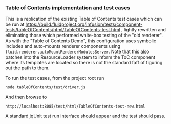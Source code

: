 ### Table of Contents implementation and test cases

This is a replication of the existing Table of Contents test cases which can be run at 
https://build.fluidproject.org/infusion/tests/component-tests/tableOfContents/html/TableOfContents-test.html , lightly rewritten and eliminating those which performed
white-box testing of the "old renderer". As with the "Table of Contents Demo", this configuration uses symbolic includes
and auto-mounts renderer components using `fluid.renderer.autoMountRendererModulesServer`. Note that this also 
patches into the ResourceLoader system to inform the ToC component where its templates are located so there is not
the standard faff of figuring out the path to them.

To run the test cases, from the project root run 

    node tableOfContents/test/driver.js
    
And then browse to 

    http://localhost:8085/test/html/TableOfContents-test-new.html

A standard jqUnit test run interface should appear and the test should pass.
